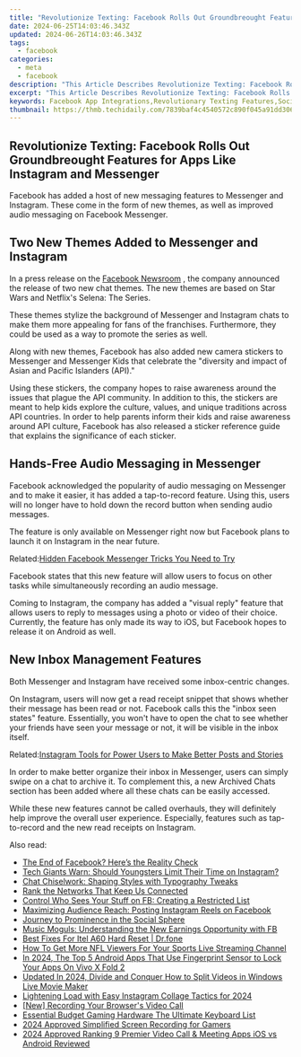 ```yaml
---
title: "Revolutionize Texting: Facebook Rolls Out Groundbreought Features for Apps Like Instagram and Messenger"
date: 2024-06-25T14:03:46.343Z
updated: 2024-06-26T14:03:46.343Z
tags:
  - facebook
categories:
  - meta
  - facebook
description: "This Article Describes Revolutionize Texting: Facebook Rolls Out Groundbreought Features for Apps Like Instagram and Messenger"
excerpt: "This Article Describes Revolutionize Texting: Facebook Rolls Out Groundbreought Features for Apps Like Instagram and Messenger"
keywords: Facebook App Integrations,Revolutionary Texting Features,Social Media Messaging Enhancements,Instagram/Messenger App Updates,Multiplatform Social Apps Growth,Groundbreaking Text Innovation,Messenger and Instagram Feature Advancement
thumbnail: https://thmb.techidaily.com/7839baf4c4540572c890f045a91dd3063abe0e7730f720ac972d7ab64101094f.jpg
---
```


## Revolutionize Texting: Facebook Rolls Out Groundbreought Features for Apps Like Instagram and Messenger

 Facebook has added a host of new messaging features to Messenger and Instagram. These come in the form of new themes, as well as improved audio messaging on Facebook Messenger.

## Two New Themes Added to Messenger and Instagram

 In a press release on the [Facebook Newsroom](https://about.fb.com/news/2021/05/better-ways-to-express-yourself-new-messenger-features/) , the company announced the release of two new chat themes. The new themes are based on Star Wars and Netflix's Selena: The Series.

 These themes stylize the background of Messenger and Instagram chats to make them more appealing for fans of the franchises. Furthermore, they could be used as a way to promote the series as well.

 Along with new themes, Facebook has also added new camera stickers to Messenger and Messenger Kids that celebrate the "diversity and impact of Asian and Pacific Islanders (API)."

 Using these stickers, the company hopes to raise awareness around the issues that plague the API community. In addition to this, the stickers are meant to help kids explore the culture, values, and unique traditions across API countries. In order to help parents inform their kids and raise awareness around API culture, Facebook has also released a sticker reference guide that explains the significance of each sticker.

## Hands-Free Audio Messaging in Messenger

 Facebook acknowledged the popularity of audio messaging on Messenger and to make it easier, it has added a tap-to-record feature. Using this, users will no longer have to hold down the record button when sending audio messages.

 The feature is only available on Messenger right now but Facebook plans to launch it on Instagram in the near future.

 Related:[Hidden Facebook Messenger Tricks You Need to Try](https://www.makeuseof.com/tag/21-hidden-facebook-messenger-tricks-need-try-right-now/)

 Facebook states that this new feature will allow users to focus on other tasks while simultaneously recording an audio message.

 Coming to Instagram, the company has added a "visual reply" feature that allows users to reply to messages using a photo or video of their choice. Currently, the feature has only made its way to iOS, but Facebook hopes to release it on Android as well.

## New Inbox Management Features

Both Messenger and Instagram have received some inbox-centric changes.

 On Instagram, users will now get a read receipt snippet that shows whether their message has been read or not. Facebook calls this the "inbox seen states" feature. Essentially, you won't have to open the chat to see whether your friends have seen your message or not, it will be visible in the inbox itself.

 Related:[Instagram Tools for Power Users to Make Better Posts and Stories](https://www.makeuseof.com/instagram-tools-for-power-users-make-better-posts-and-stories/)

 In order to make better organize their inbox in Messenger, users can simply swipe on a chat to archive it. To complement this, a new Archived Chats section has been added where all these chats can be easily accessed.

 While these new features cannot be called overhauls, they will definitely help improve the overall user experience. Especially, features such as tap-to-record and the new read receipts on Instagram.


<ins class="adsbygoogle"
     style="display:block"
     data-ad-format="autorelaxed"
     data-ad-client="ca-pub-7571918770474297"
     data-ad-slot="1223367746"></ins>



<ins class="adsbygoogle"
     style="display:block"
     data-ad-client="ca-pub-7571918770474297"
     data-ad-slot="8358498916"
     data-ad-format="auto"
     data-full-width-responsive="true"></ins>

<span class="atpl-alsoreadstyle">Also read:</span>
<div><ul>
<li><a href="https://facebook.techidaily.com/the-end-of-facebook-heres-the-reality-check/"><u>The End of Facebook? Here’s the Reality Check</u></a></li>
<li><a href="https://facebook.techidaily.com/tech-giants-warn-should-youngsters-limit-their-time-on-instagram/"><u>Tech Giants Warn: Should Youngsters Limit Their Time on Instagram?</u></a></li>
<li><a href="https://facebook.techidaily.com/chat-chiselwork-shaping-styles-with-typography-tweaks/"><u>Chat Chiselwork: Shaping Styles with Typography Tweaks</u></a></li>
<li><a href="https://facebook.techidaily.com/rank-the-networks-that-keep-us-connected/"><u>Rank the Networks That Keep Us Connected</u></a></li>
<li><a href="https://facebook.techidaily.com/control-who-sees-your-stuff-on-fb-creating-a-restricted-list/"><u>Control Who Sees Your Stuff on FB: Creating a Restricted List</u></a></li>
<li><a href="https://facebook.techidaily.com/maximizing-audience-reach-posting-instagram-reels-on-facebook/"><u>Maximizing Audience Reach: Posting Instagram Reels on Facebook</u></a></li>
<li><a href="https://facebook.techidaily.com/journey-to-prominence-in-the-social-sphere/"><u>Journey to Prominence in the Social Sphere</u></a></li>
<li><a href="https://facebook.techidaily.com/music-moguls-understanding-the-new-earnings-opportunity-with-fb/"><u>Music Moguls: Understanding the New Earnings Opportunity with FB</u></a></li>
<li><a href="https://techidaily.com/best-fixes-for-itel-a60-hard-reset-drfone-by-drfone-reset-android-reset-android/"><u>Best Fixes For Itel A60 Hard Reset | Dr.fone</u></a></li>
<li><a href="https://ai-live-streaming.techidaily.com/how-to-get-more-nfl-viewers-for-your-sports-live-streaming-channel/"><u>How To Get More NFL Viewers For Your Sports Live Streaming Channel</u></a></li>
<li><a href="https://android-unlock.techidaily.com/in-2024-the-top-5-android-apps-that-use-fingerprint-sensor-to-lock-your-apps-on-vivo-x-fold-2-by-drfone-android/"><u>In 2024, The Top 5 Android Apps That Use Fingerprint Sensor to Lock Your Apps On Vivo X Fold 2</u></a></li>
<li><a href="https://video-content-creator.techidaily.com/updated-in-2024-divide-and-conquer-how-to-split-videos-in-windows-live-movie-maker/"><u>Updated In 2024, Divide and Conquer How to Split Videos in Windows Live Movie Maker</u></a></li>
<li><a href="https://extra-skills.techidaily.com/lightening-load-with-easy-instagram-collage-tactics-for-2024/"><u>Lightening Load with Easy Instagram Collage Tactics for 2024</u></a></li>
<li><a href="https://desktop-recording.techidaily.com/new-recording-your-browsers-video-call/"><u>[New] Recording Your Browser's Video Call</u></a></li>
<li><a href="https://screen-mirroring-recording.techidaily.com/essential-budget-gaming-hardware-the-ultimate-keyboard-list/"><u>Essential Budget Gaming Hardware  The Ultimate Keyboard List</u></a></li>
<li><a href="https://digital-screen-recording.techidaily.com/2024-approved-simplified-screen-recording-for-gamers/"><u>2024 Approved  Simplified Screen Recording for Gamers</u></a></li>
<li><a href="https://video-screen-grab.techidaily.com/2024-approved-ranking-9-premier-video-call-and-meeting-apps-ios-vs-android-reviewed/"><u>2024 Approved  Ranking  9 Premier Video Call & Meeting Apps iOS vs Android Reviewed</u></a></li>
</ul></div>
